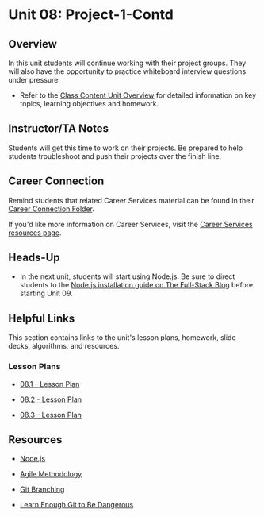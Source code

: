 # Unit 08: Project-1-Contd

## Overview

In this unit students will continue working with their project groups. They will also have the opportunity to practice whiteboard interview questions under pressure.

  * Refer to the [Class Content Unit Overview](../../../01-Class-Content/08-Project-1-Contd/README.md) for detailed information on key topics, learning objectives and homework.

## Instructor/TA Notes

Students will get this time to work on their projects. Be prepared to help students troubleshoot and push their projects over the finish line.

## Career Connection

Remind students that related Career Services material can be found in their [Career Connection Folder](../../../01-Class-Content/08-Project-1-Contd/04-Career-Connection/).

If you'd like more information on Career Services, visit the [Career Services resources page](http://bit.ly/CodingCS).

## Heads-Up

* In the next unit, students will start using Node.js. Be sure to direct students to the [Node.js installation guide on The Full-Stack Blog](https://coding-boot-camp.github.io/full-stack/nodejs/how-to-install-nodejs) before starting Unit 09.

## Helpful Links

This section contains links to the unit's lesson plans, homework, slide decks, algorithms, and resources.

### Lesson Plans

  * [08.1 - Lesson Plan](01-Day/08.1-LESSON-PLAN.md)

  * [08.2 - Lesson Plan](02-Day/08.2-LESSON-PLAN.md)

  * [08.3 - Lesson Plan](03-Day/08.3-LESSON-PLAN.md)

## Resources

* [Node.js](https://nodejs.org/en/)

* [Agile Methodology](https://en.wikipedia.org/wiki/Agile_software_development)

* [Git Branching](https://git-scm.com/book/en/v2/Git-Branching-Branching-Workflows)

* [Learn Enough Git to Be Dangerous](https://www.learnenough.com/git-tutorial/getting_started)
